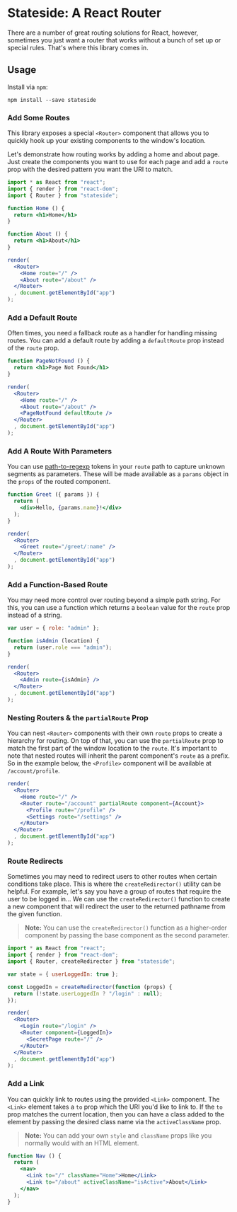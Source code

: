 # Stateside: A React Router

There are a number of great routing solutions for React, however, sometimes you just want a router that works without a bunch of set up or special rules.  That's where this library comes in.

## Usage

Install via `npm`:

```shell
npm install --save stateside
```

### Add Some Routes

This library exposes a special `<Router>` component that allows you to quickly hook up your existing components to the window's location.

Let's demonstrate how routing works by adding a home and about page.  Just create the components you want to use for each page and add a `route` prop with the desired pattern you want the URI to match.

```jsx
import * as React from "react";
import { render } from "react-dom";
import { Router } from "stateside";

function Home () {
  return <h1>Home</h1>
}

function About () {
  return <h1>About</h1>
}

render(
  <Router>
    <Home route="/" />
    <About route="/about" />
  </Router>
  , document.getElementById("app")
);
```

### Add a Default Route

Often times, you need a fallback route as a handler for handling missing routes.  You can add a default route by adding a `defaultRoute` prop instead of the `route` prop.

```jsx
function PageNotFound () {
  return <h1>Page Not Found</h1>
}

render(
  <Router>
    <Home route="/" />
    <About route="/about" />
    <PageNotFound defaultRoute />
  </Router>
  , document.getElementById("app")
);
```

### Add A Route With Parameters

You can use [path-to-regexp](https://npmjs.com/package/path-to-regexp) tokens in your `route` path to capture unknown segments as parameters.  These will be made available as a `params` object in the `props` of the routed component.

```jsx
function Greet ({ params }) {
  return (
    <div>Hello, {params.name}!</div>
  );
}

render(
  <Router>
    <Greet route="/greet/:name" />
  </Router>
  , document.getElementById("app")
);
```

### Add a Function-Based Route

You may need more control over routing beyond a simple path string.  For this, you can use a function which returns a `boolean` value for the `route` prop instead of a string.

```jsx
var user = { role: "admin" };

function isAdmin (location) {
  return (user.role === "admin");
}

render(
  <Router>
    <Admin route={isAdmin} />
  </Router>
  , document.getElementById("app")
);
```

### Nesting Routers & the `partialRoute` Prop

You can nest `<Router>` components with their own `route` props to create a hierarchy for routing.  On top of that, you can use the `partialRoute` prop to match the first part of the window location to the `route`.  It's important to note that nested routes will inherit the parent component's `route` as a prefix.  So in the example below, the `<Profile>` component will be available at `/account/profile`.

```jsx
render(
  <Router>
    <Home route="/" />
    <Router route="/account" partialRoute component={Account}>
      <Profile route="/profile" />
      <Settings route="/settings" />
    </Router>
  </Router>
  , document.getElementById("app")
);
```

### Route Redirects

Sometimes you may need to redirect users to other routes when certain conditions take place.  This is where the `createRedirector()` utility can be helpful.  For example, let's say you have a group of routes that require the user to be logged in... We can use the `createRedirector()` function to create a new component that will redirect the user to the returned pathname from the given function.

> **Note:**  You can use the `createRedirector()` function as a higher-order component by passing the base component as the second parameter.

```jsx
import * as React from "react";
import { render } from "react-dom";
import { Router, createRedirector } from "stateside";

var state = { userLoggedIn: true };

const LoggedIn = createRedirector(function (props) {
  return (!state.userLoggedIn ? "/login" : null);
});

render(
  <Router>
    <Login route="/login" />
    <Router component={LoggedIn}>
      <SecretPage route="/" />
    </Router>
  </Router>
  , document.getElementById("app")
);
```

### Add a Link

You can quickly link to routes using the provided `<Link>` component.  The `<Link>` element takes a `to` prop which the URI you'd like to link to.  If the `to` prop matches the current location, then you can have a class added to the element by passing the desired class name via the `activeClassName` prop.

> **Note:** You can add your own `style` and `className` props like you normally would with an HTML element.

```jsx
function Nav () {
  return (
    <nav>
      <Link to="/" className="Home">Home</Link>
      <Link to="/about" activeClassName="isActive">About</Link>
    </nav>
  );
}